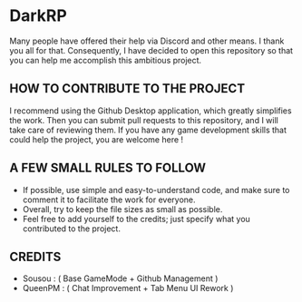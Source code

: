 # DarkRP 

Many people have offered their help via Discord and other means. I thank you all for that. Consequently, I have decided to open this repository so that you can help me accomplish this ambitious project.

## HOW TO CONTRIBUTE TO THE PROJECT 

I recommend using the Github Desktop application, which greatly simplifies the work. Then you can submit pull requests to this repository, and I will take care of reviewing them. If you have any game development skills that could help the project, you are welcome here !

## A FEW SMALL RULES TO FOLLOW

- If possible, use simple and easy-to-understand code, and make sure to comment it to facilitate the work for everyone.
- Overall, try to keep the file sizes as small as possible.
- Feel free to add yourself to the credits; just specify what you contributed to the project.

## CREDITS 

- Sousou : ( Base GameMode + Github Management )
- QueenPM : ( Chat Improvement + Tab Menu UI Rework )
